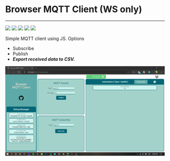 # Browser MQTT Client (WS only)
<hr>

![](https://img.shields.io/badge/Tools-MQTT-informational?style=flat&logo=eclipse-mosquitto&logoColor=white&color=0237a3) ![](https://img.shields.io/badge/Code-HTML-informational?style=flat&logo=html5&logoColor=white&color=eb6734) ![](https://img.shields.io/badge/Code-CSS-informational?style=flat&logo=css3&logoColor=white&color=345ceb) ![](https://img.shields.io/badge/Code-jQuery-informational?style=flat&logo=jquery&logoColor=white&color=ebd234) ![](https://img.shields.io/badge/Version-1.1-brightgreen)

Simple MQTT client using JS.
Options

* Subscribe
* Publish
* _**Export received data to CSV.**_


![.](/images/screenShots.png)